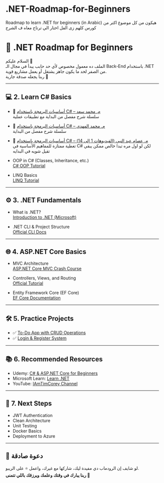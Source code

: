 # .NET-Roadmap-for-Beginners
Roadmap to learn .NET for  beginners (in Arabic)
هيكون من كل موضوع اكتر من كورس كلهم زى الفل اختار الي ترتاح معاه ف الشرح
# 🚀 .NET Roadmap for Beginners

السلام عليكم 👋  
الملف ده معمول مخصوص لأي حد حابب يبدأ في مجال الـ Back-End باستخدام .NET من الصفر لحد ما يكون جاهز يشتغل أو يعمل مشاريع قوية.  
ربنا يجعله صدقة جارية 🌱

---



## 💻 2. Learn C# Basics


- 🎥 [أساسيات البرمجة باستخدام C# – م. محمد سعد](https://www.youtube.com/watch?v=QEAhRXhA5B4&list=PLZyQU-WOzZF0JBCnPToWA3SfwlDyL4yKn)  
  سلسلة شرح مفصل من البداية مع تطبيقات عملية 
 - 🎥 [أساسيات البرمجة باستخدام C# – م. محمد المهدي](https://www.youtube.com/watch?v=DZHohhJDjHk&list=PLsV97AQt78NT0H8J71qe7edwRpAirfqOI)  
  سلسلة شرح مفصل من البداية

- 🎥 [أساسيات البرمجة باستخدام C# – م. عصام عبد النبي (الفيديوهات 1 إلى 14)](https://www.youtube.com/watch?v=P1j1PI0YL-M&list=PL4n1Qos4Tb6SWPbJNpiznp-Ok4A8J_23l)  
  تغطية ممتازة للمفاهيم الأساسية في C# لكن لو اول مره تبدا خالص ممكن يبقي تقيل شويه في البدايه

- OOP in C# (Classes, Inheritance, etc.)  
  [C# OOP Tutorial](https://www.youtube.com/watch?v=GhQdlIFylQ8)

- LINQ Basics  
  [LINQ Tutorial](https://www.tutorialsteacher.com/linq)

---

## ⚙️ 3. .NET Fundamentals

- What is .NET?  
  [Introduction to .NET (Microsoft)](https://dotnet.microsoft.com/en-us/learn/dotnet/what-is-dotnet)

- .NET CLI & Project Structure  
  [Official CLI Docs](https://learn.microsoft.com/en-us/dotnet/core/tools/)

---

## 🌐 4. ASP.NET Core Basics

- MVC Architecture  
  [ASP.NET Core MVC Crash Course](https://www.youtube.com/watch?v=Z3rQjGgYzP8)

- Controllers, Views, and Routing  
  [Official Tutorial](https://learn.microsoft.com/en-us/aspnet/core/mvc/overview)

- Entity Framework Core (EF Core)  
  [EF Core Documentation](https://learn.microsoft.com/en-us/ef/core/)

---

## 🛠️ 5. Practice Projects

- ✅ [To-Do App with CRUD Operations](projects/simple-crud.md)
- ✅ [Login & Register System](projects/auth-system.md)

---

## 📚 6. Recommended Resources

- Udemy: [C# & ASP.NET Core for Beginners](https://www.udemy.com/course/complete-guide-to-aspnet-core-web-api/)
- Microsoft Learn: [Learn .NET](https://learn.microsoft.com/en-us/training/dotnet/)
- YouTube: [IAmTimCorey Channel](https://www.youtube.com/c/IAmTimCorey)

---

## 🎯 7. Next Steps

- JWT Authentication
- Clean Architecture
- Unit Testing
- Docker Basics
- Deployment to Azure

---

## 🤲 دعوة صادقة

لو شايف إن الرودماب دي مفيدة ليك، شاركها مع غيرك، واعمل ⭐ على الريبو.  
**ربنا يبارك في وقتك وعلمك ويرزقك باللي تتمنى 🌟**

